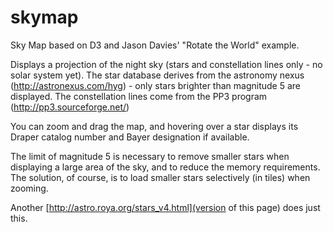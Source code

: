 # skymap
Sky Map based on D3 and Jason Davies' "Rotate the World" example.

Displays a projection of the night sky (stars and constellation lines only - no solar system yet).
The star database derives from the astronomy nexus (http://astronexus.com/hyg) - only stars brighter than magnitude 5 are displayed.
The constellation lines come from the PP3 program (http://pp3.sourceforge.net/)

You can zoom and drag the map, and hovering over a star displays its Draper catalog number and Bayer designation if available.

The limit of magnitude 5 is necessary to remove smaller stars when displaying a large area of the sky, and to reduce the memory requirements.
The solution, of course, is to load smaller stars selectively (in tiles) when zooming.

Another [http://astro.roya.org/stars_v4.html](version of this page) does just this. 

